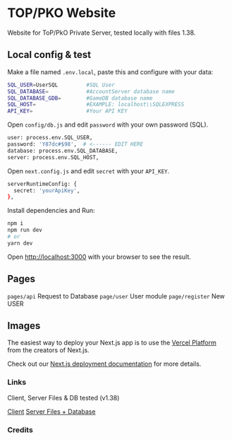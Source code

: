 # TOP/PKO Website

Website for ToP/PkO Private Server, tested locally with files 1.38.

## Local config & test

Make a file named `.env.local`, paste this and configure with your data:

```bash
SQL_USER=UserSQL         #SQL User
SQL_DATABASE=            #AccountServer database name
SQL_DATABASE_GDB=        #GameDB database name
SQL_HOST=                #EXAMPLE: localhost\\SQLEXPRESS
API_KEY=                 #Your API KEY
```

Open `config/db.js` and edit `password` with your own password (SQL).

```bash
user: process.env.SQL_USER,
password: 'Y87dc#$98',  # <------ EDIT HERE
database: process.env.SQL_DATABASE,
server: process.env.SQL_HOST,
```

Open `next.config.js` and edit `secret` with your `API_KEY`.

```bash
serverRuntimeConfig: {
  secret: 'yourApiKey',
},
```

Install dependencies and Run:

```bash
npm i
npm run dev
# or
yarn dev
```

Open [http://localhost:3000](http://localhost:3000) with your browser to see the result.

## Pages

`pages/api` Request to Database
`page/user` User module
`page/register` New USER

## Images

The easiest way to deploy your Next.js app is to use the [Vercel Platform](https://vercel.com/new?utm_medium=default-template&filter=next.js&utm_source=create-next-app&utm_campaign=create-next-app-readme) from the creators of Next.js.

Check out our [Next.js deployment documentation](https://nextjs.org/docs/deployment) for more details.

### Links

Client, Server Files & DB tested (v1.38)

[Client](https://pkodev.net/topic/6130-release-clean-top-138-client/)
[Server Files + Database](https://pkodev.net/topic/206-pirate-king-online-138/)

### Credits
